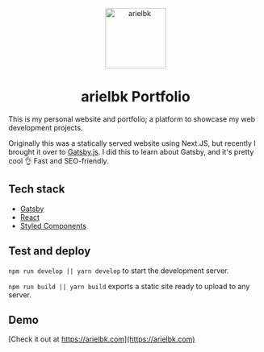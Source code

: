 <p align="center">
  <a href="https://www.arielbk.com">
    <img alt="arielbk" src="https://arielbk.com/icons/icon-256x256.png" width="120" />
  </a>
</p>
<h1 align="center">
  arielbk Portfolio
</h1>


This is my personal website and portfolio; a platform to showcase my web development projects.

Originally this was a statically served website using Next.JS, but recently I brought it over to [Gatsby.js](https://gatsbyjs.org). I did this to learn about Gatsby, and it's pretty cool 👌 Fast and SEO-friendly.


## Tech stack
- [Gatsby](https://gatsbyjs.org)
- [React](https://reactjs.org)
- [Styled Components](https://styled-components.com)


## Test and deploy
`npm run develop || yarn develop` to start the development server.

`npm run build || yarn build` exports a static site ready to upload to any server.

## Demo
[Check it out at https://arielbk.com](https://arielbk.com)
